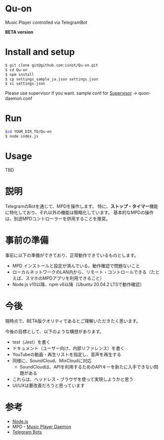 # Qu-on
Music Player controlled via TelegramBot

**BETA version**

# Install and setup

```bash
$ git clone git@github.com:isnot/Qu-on.git
$ cd Qu-on
$ npm install
$ cp settings_sample_ja.json settings.json
$ vi settings.json
```

Please use supervisor if you want.
sample conf for [Supervisor](http://supervisord.org/)
-> quon-daemon.conf


# Run

```bash
$cd YOUR_DIR_TO/Qu-on
$ node index.js
```


# Usage

TBD

# 説明

TelegramのBotを通じて、MPDを操作します。
特に、**ストップ・タイマー**機能に特化しており、それ以外の機能は簡略化しています。
基本的なMPDの操作は、別途MPDコントローラーを併用することを推奨。

# 事前の準備

事前に以下の準備ができており、正常動作できているものとします。

- MPD インストールと設定が済んでいる。動作確認で問題ないこと
- ローカルネットワークのLAN内から、リモート・コントロールできる（たとえば、スマホのMPDアプリを利用できること）
- Node.js v10以降、npm v6以降（Ubuntu 20.04.2 LTSで動作確認）

# 今後

現時点で、BETA版クオリティであるとご理解いただきたく思います。

今後の目標として、以下のような構想があります。

- test（Jest）を書く
- ドキュメント（ユーザー向け、内部リファレンス）を書く
- YouTubeの動画・再生リストを指定し、音声を再生する
- 同様に、SoundCloud、MixCloudに対応
  - SoundCloudは、APIを利用するためのAPIキーを新たに入手できない問題がある
- これらは、ヘッドレス・ブラウザを使って実現しようかと思う
- UI/UXは要改善だろうと思っています


# 参考

- [Node.js](https://nodejs.org/ja/)
- MPD - [Music Player Daemon](https://www.musicpd.org/)
- [Telegram Bots](https://core.telegram.org/bots)
